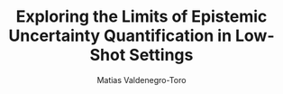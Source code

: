 ---
paperId: 4
author: Matias Valdenegro-Toro
publicationauthor: Valdenegro-Toro, M.
title: Exploring the Limits of Epistemic Uncertainty Quantification in Low-Shot Settings
pdf: --
poster: Poster_Valdenegro-Toro.pdf
pitch: https://www.youtube.com/watch?v=72aQ6373oc0&list=PLFHvi5sdWF5X1SHRYMjy_PV5C576gxEDG&index=6&ab_channel=LatinXinAI
alt: --
type: Poster
topic: Deep Learning
subtopic: Uncertainty Quantification
link: https://doi.org/10.52591/lxai202112073
conference: neurips
year: 2021
tags: neurips-2021
location: Virtual
---